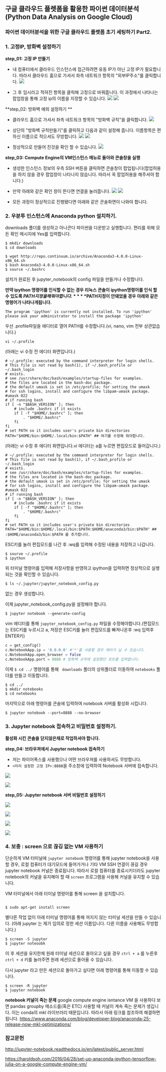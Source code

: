 ## 구글 클라우드 플렛폼을 활용한 파이썬 데이터분석(Python Data Analysis on Google Cloud)

### 파이썬 데이터분석을 위한 구글 클라우드 플렛폼 초기 세팅하기 Part2.
### 1. 고정IP, 방화벽 설정하기
**step_01: 고정 IP 만들기**

* 내 컴퓨터에서 클라우드 인스턴스에 접근하려면 유동 IP가 아닌 고정 IP가 필요합니다. 따라서 클라우드 홈으로 가셔서 좌측 네트워크 항목의 "외부IP주소"를 클릭합니다.
![](https://github.com/pizza12333/project_repo/blob/master/google_cloud/img/18.png?raw=true)

* 그 후 임시라고 적혀진 항목을 클릭해 고정으로 바꿔줍니다. 이 과정에서 나타나는 팝업창을 통해 고정 ip의 이름을 지정할 수 있습니다. 
![](https://github.com/pizza12333/project_repo/blob/master/google_cloud/img/19.png?raw=true)
![](https://github.com/pizza12333/project_repo/blob/master/google_cloud/img/20.png?raw=true)

**step_02: 방화벽 예외 설정하기 **

* 클라우드 홈으로 가셔서 좌측 네트워크 항목의 "방화벽 규칙"을 클릭합니다.
![](https://github.com/pizza12333/project_repo/blob/master/google_cloud/img/21.png?raw=true)

* 상단의 "방화벽 규칙만들기"를 클릭하고 다음과 같이 설정해 줍니다. 이름항목은 편하신 이름으로 적으셔도 무방합니다.
![](https://github.com/pizza12333/project_repo/blob/master/google_cloud/img/22.png?raw=true)
![](https://github.com/pizza12333/project_repo/blob/master/google_cloud/img/23.png?raw=true)

* 정상적으로 만들어 진것을 확인 할 수 있습니다.
![](https://github.com/pizza12333/project_repo/blob/master/google_cloud/img/24.png?raw=true)


**step_03: Compute Engine의 VM인스턴스 메뉴로 돌아와 콘솔창을 실행**

* 생성한 인스턴스 정보의 우측 SSH 버튼을 클릭하면 콘솔창이 팝업됩니다(팝업허용을 하지 않을 경우 팝업창이 나타나지 않습니다. 따라서 꼭 팝업허용을 해주셔야 합니다.)

* 만약 아래와 같은 확인 창이 뜬다면 연결을 눌러줍니다.
![](https://github.com/pizza12333/project_repo/blob/master/google_cloud/img/25.png?raw=true)
![](https://github.com/pizza12333/project_repo/blob/master/google_cloud/img/26.png?raw=true)

* 모든 과정이 정상적으로 진행됐다면 아래와 같은 콘솔화면이 나와야 합니다.

### 2. 우분투 인스턴스에 Anaconda python 설치하기.
downloads 폴더를 생성하고 아나콘다 파이썬을 다운받고 실행합니다. 편리를 위해  모든 확인 메시지에  Yes를 입력합니다.


	$ mkdir downloads
	$ cd downloads
	
	$ wget http://repo.continuum.io/archive/Anaconda3-4.0.0-Linux-x86_64.sh
	$ bash Anaconda3-4.0.0-Linux-x86_64.sh
	$ source ~/.bashrc
	

설치가 완료된 후 jupyter_notebook의 config 파일을 만들거나 수정합니다.

**만약 ipython 명령어를 인식할 수 없는 경우 리눅스 콘솔이 ipython명령어를 인식 할 수 있도록 $PATH 지정을 해줘야합니다.**
**$PATH지정이 안돼었을 경우 아래와 같은 명령어가 나타나게됩니다.**
```
The program 'ipython' is currently not installed. To run 'ipython' please ask your administrator to install the package 'ipython'
```
우선 .profile파일을 에디터로 열어 PATH를 수정합니다.(vi, nano, vim 전부 상관없습니다.)
``` 
vi ~/.profile
```
(아래는 vi 수정 전 에디터 화면입니다.)
```
# ~/.profile: executed by the command interpreter for login shells.
# This file is not read by bash(1), if ~/.bash_profile or ~/.bash_login
# exists.
# see /usr/share/doc/bash/examples/startup-files for examples.
# the files are located in the bash-doc package.
# the default umask is set in /etc/profile; for setting the umask
# for ssh logins, install and configure the libpam-umask package.
#umask 022
# if running bash
if [ -n "$BASH_VERSION" ]; then
    # include .bashrc if it exists
    if [ -f "$HOME/.bashrc" ]; then
        . "$HOME/.bashrc"
    fi
fi
# set PATH so it includes user's private bin directories
PATH="$HOME/bin:$HOME/.local/bin:$PATH" ## 여기를 수정해 줘야합니다.
```

(아래는 vi 수정 후 에디터 화면입니다.vi 에디터는 a를 누르면 편집모드로 들어갑니다.)
```
# ~/.profile: executed by the command interpreter for login shells.
# This file is not read by bash(1), if ~/.bash_profile or ~/.bash_login
# exists.
# see /usr/share/doc/bash/examples/startup-files for examples.
# the files are located in the bash-doc package.
# the default umask is set in /etc/profile; for setting the umask
# for ssh logins, install and configure the libpam-umask package.
#umask 022
# if running bash
if [ -n "$BASH_VERSION" ]; then
    # include .bashrc if it exists
    if [ -f "$HOME/.bashrc" ]; then
        . "$HOME/.bashrc"
    fi
fi
# set PATH so it includes user's private bin directories
PATH="$HOME/bin:$HOME/.local/bin:$PATH:$HOME/anaconda3/bin:$PATH" ## :$HOME/anaconda3/bin:$PATH 를 추가합니다.
```
ESC키를 눌러 편집모드를 나간 후 :wq를 입력해 수정된 내용을 저장하고 나갑니다.

```
$ sourve ~/.profile
$ ipython
```
위 터미널 명령어를 입력해 저장사항을 반영하고 ipython을 입력하면 정상적으로 실행되는 것을 확인할 수 있습니다.

```		
$ ls ~/.jupyter/jupyter_notebook_config.py
```

없는 경우 생성합니다.


이제 jupyter_notebook_config.py을 설정해야 합니다.
```
$ jupyter notebook --generate-config
```

vim 에디터를 통해 ```jupyter_notebook_config.py``` 파일을 수정해야합니다.(편집모드는 ESC키를 누르시고 a, 저장은 ESC키를 눌러 편집모드를 빠져나온후 :wq 입력후 ENTER키)

```python
c = get_config()
c.NotebookApp.ip = '0.0.0.0' #'*'를 사용할 경우 에러가 날 수 있습니다.
c.NotebookApp.open_browser = False
c.NotebookApp.port = 8888 # 방화벽 규칙에 설정했던 포트를 입력합니다.
```

이제  ```$ cd ../``` 명령어를 통해 ``` downloads``` 폴더의 상위폴더로 이동하여 ```notebooks``` 폴더를 만들고 이동합니다.

```
$ cd ../
$ mkdir notebooks
$ cd notebooks
```

마지막으로 아래 명령어를 콘솔에 입력하여 notebook 서버를 활성화 시킵니다. 

```
$ jupyter notebook --port=8888 --no-browser
```

### 3. Jupyter notebook 접속하고 비밀번호 설정하기.

**활성화 시킨 콘솔을 닫지않은채로 작업하셔야 합니다.**

**step_04: 브라우져에서 Jupyter notebook 접속하기**

* 저는 파이어폭스를 사용했으나 어떤 브라우져를 사용하셔도 무방합니다.
* ```<미리 설정한 고정 IP>:8888```을  주소창에 입력하여 Notebook 서버에 접속합니다.

![](https://github.com/pizza12333/project_repo/blob/master/google_cloud/img/32.png?raw=true)

![](https://github.com/pizza12333/project_repo/blob/master/google_cloud/img/33-1.png?raw=true)

**step_05: Jupyter notebook 서버 비밀번호 설정하기**

![](https://github.com/pizza12333/project_repo/blob/master/google_cloud/img/34.png?raw=true)

![](https://github.com/pizza12333/project_repo/blob/master/google_cloud/img/35.png?raw=true)

![](https://github.com/pizza12333/project_repo/blob/master/google_cloud/img/36.png?raw=true)

![](https://github.com/pizza12333/project_repo/blob/master/google_cloud/img/37.png?raw=true)

### 4. 보충 : screen 으로 끊김 없는 VM 사용하기

단순하게 VM 터미널에 ```jupyter notebook``` 명령어를 통해 jupyter notebook을 사용할 경우, 로컬 컴퓨터가 대기모드에 들어가거나 기타 VM SSH 연결이 끊길 경우 jupyter notebook 커널은 종료됩니다. 따라서 로컬 컴퓨터를 종료시키더라도 jupyter notebook의 커널을 유지해야 할 때 ```screen``` 프로그램을 사용해 커널을 유지할 수 있습니다.

VM 터미널에서 아래 터미널 명령어를 통해 screen 을 설치합니다.
```

$ sudo apt-get install screen

```

별다른 작업 없이 아래 터미널 명령어를 통해 꺼지지 않는 터미널 세션을 만들 수 있습니다. (아래 jupyter 는 제가 임의로 정한 세션 이름입니다. 다른 이름을 사용해도 무방합니다.)

```
$ screen -S jupyter 
$ jupyter noteoobk

```
이 후 세션을 유지한체 원래 터미널 세션으로 돌아오고 싶을 경우 ```ctrl + a``` 를 누른후 ``` ctrl + d``` 키를 눌러주면 원래 세션으로 돌아올 수 있습니다.  

다시 jupyter 라고 만든 세션으로 돌아가고 싶다면 아래 명령어를 통해 이동할 수 있습니다.

```
$ screen -R jupyter
$ jupyter notebook
```
**notebook 커널이 죽는 문제**
google compute engine isntance VM 을 사용하다 보면 pandas groupby 매소드를(혹은 ETC) 사용할 때 커널이 계속 죽는 문제가 생깁니다. 이는 conda의 mkl 라이브러리 때문입니다. 따라서 아래 링크를 참조하여 해결하면 됩니다. 
https://www.anaconda.com/blog/developer-blog/anaconda-25-release-now-mkl-optimizations/


### 참고문헌
http://jupyter-notebook.readthedocs.io/en/latest/public_server.html

https://haroldsoh.com/2016/04/28/set-up-anaconda-ipython-tensorflow-julia-on-a-google-compute-engine-vm/

